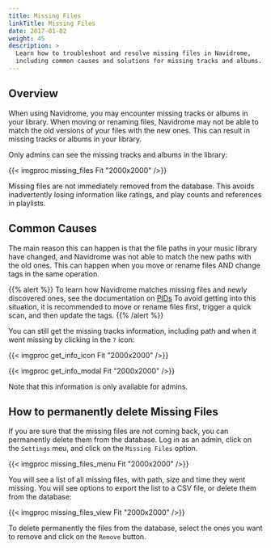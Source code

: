 ```yaml
---
title: Missing Files
linkTitle: Missing Files
date: 2017-01-02
weight: 45
description: >
  Learn how to troubleshoot and resolve missing files in Navidrome, 
  including common causes and solutions for missing tracks and albums.
---
```


## Overview

When using Navidrome, you may encounter missing tracks or albums in your library. When moving or renaming files, 
Navidrome may not be able to match the old versions of your files with the new ones. This can result in missing tracks 
or albums in your library. 

Only admins can see the missing tracks and albums in the library:

{{< imgproc missing_files Fit "2000x2000" />}}

Missing files are not immediately removed from the database. This avoids inadvertently losing information like ratings, 
and play counts and references in playlists.

## Common Causes

The main reason this can happen is that the file paths in your music library have changed, and Navidrome was not able 
to match the new paths with the old ones. This can happen when you move or rename files AND change tags in the same 
operation. 

{{% alert %}}
To learn how Navidrome matches missing files and newly discovered ones, see the documentation on 
[PIDs](/docs/usage/pids/#handling-file-moves-and-retagging)
To avoid getting into this situation, it is recommended to move or rename files first, trigger a quick scan,
and then update the tags.
{{% /alert %}}


You can still get the missing tracks information, including path and when it went missing by clicking in the `?` icon:

{{< imgproc get_info_icon Fit "2000x2000" />}}

{{< imgproc get_info_modal Fit "2000x2000" />}}

Note that this information is only available for admins.

## How to permanently delete Missing Files

If you are sure that the missing files are not coming back, you can permanently delete them from the database.
Log in as an admin, click on the `Settings` meu, and click on the `Missing Files` option. 

{{< imgproc missing_files_menu Fit "2000x2000" />}}

You will see a list of all missing files, with path, size and time they went missing. You will see options to export 
the list to a CSV file, or delete them from the database:

{{< imgproc missing_files_view Fit "2000x2000" />}}

To delete permanently the files from the database, select the ones you want to remove and click on the `Remove` button.


